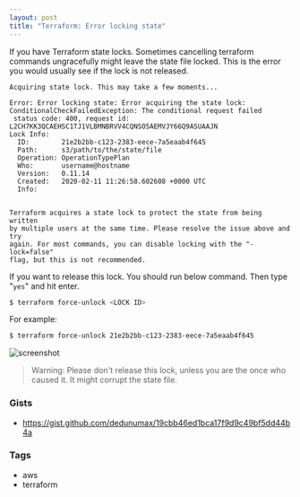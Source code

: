 ```yaml
---
layout: post
title: "Terraform: Error locking state"
---
```


If you have Terraform state locks. Sometimes cancelling terraform commands ungracefully might leave the state file locked. This is the error you would usually see if the lock is not released.

```console
Acquiring state lock. This may take a few moments...

Error: Error locking state: Error acquiring the state lock: ConditionalCheckFailedException: The conditional request failed
 status code: 400, request id: L2CH7KK3QCAEHSC1TJ1VLBMNBRVV4CQNSO5AEMVJY66Q9ASUAAJN
Lock Info:
  ID:        21e2b2bb-c123-2383-eece-7a5eaab4f645
  Path:      s3/path/to/the/state/file
  Operation: OperationTypePlan
  Who:       username@hostname
  Version:   0.11.14
  Created:   2020-02-11 11:26:58.602608 +0000 UTC
  Info:


Terraform acquires a state lock to protect the state from being written
by multiple users at the same time. Please resolve the issue above and try
again. For most commands, you can disable locking with the "-lock=false"
flag, but this is not recommended.
```

If you want to release this lock. You should run below command. Then type "`yes`" and hit enter.

```bash
$ terraform force-unlock <LOCK ID>
```

For example: 

```bash
$ terraform force-unlock 21e2b2bb-c123-2383-eece-7a5eaab4f645
```

![screenshot](https://1.bp.blogspot.com/-FdxbUOvKOqk/XkLR2yPbJTI/AAAAAAAAGfU/0MSPTvCxqF4zHsDVEW7dmYAUeCjEB6AaACLcBGAsYHQ/s1600/Screenshot%2B2020-02-11%2Bat%2B1.29.08%2BPM.png)

> Warning: Please don't release this lock, unless you are the once who caused it. It might corrupt the state file.

### Gists

- <https://gist.github.com/dedunumax/19cbb46ed1bca17f9d9c49bf5dd44b4a>

### Tags

- aws
- terraform